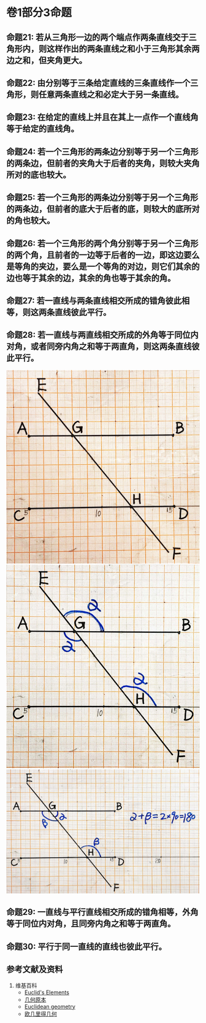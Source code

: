 # 卷1部分3命题

## 命题21: 若从三角形一边的两个端点作两条直线交于三角形内，则这样作出的两条直线之和小于三角形其余两边之和，但夹角更大。

## 命题22: 由分别等于三条给定直线的三条直线作一个三角形，则任意两条直线之和必定大于另一条直线。

## 命题23: 在给定的直线上并且在其上一点作一个直线角等于给定的直线角。

## 命题24: 若一个三角形的两条边分别等于另一个三角形的两条边，但前者的夹角大于后者的夹角，则较大夹角所对的底也较大。

## 命题25: 若一个三角形的两条边分别等于另一个三角形的两条边，但前者的底大于后者的底，则较大的底所对的角也较大。

## 命题26: 若一个三角形的两个角分别等于另一个三角形的两个角，且前者的一边等于后者的一边，即这边要么是等角的夹边，要么是一个等角的对边，则它们其余的边也等于其余的边，其余的角也等于其余的角。

## 命题27: 若一直线与两条直线相交所成的错角彼此相等，则这两条直线彼此平行。

## 命题28: 若一直线与两直线相交所成的外角等于同位内对角，或者同旁内角之和等于两直角，则这两条直线彼此平行。
![](/images/欧几里得几何/欧几里得元素中典型的几何实验/卷1部分3命题/28a1.jpg)
![](/images/欧几里得几何/欧几里得元素中典型的几何实验/卷1部分3命题/28a2.jpg)
![](/images/欧几里得几何/欧几里得元素中典型的几何实验/卷1部分3命题/28a3.jpg)

## 命题29: 一直线与平行直线相交所成的错角相等，外角等于同位内对角，且同旁内角之和等于两直角。

## 命题30: 平行于同一直线的直线也彼此平行。

## 参考文献及资料

1. 维基百科
	- [Euclid's Elements](https://en.wikipedia.org/wiki/Euclid%27s_Elements) 
	- [几何原本](https://zh.wikipedia.org/wiki/%E5%87%A0%E4%BD%95%E5%8E%9F%E6%9C%AC) 
	- [Euclidean geometry](https://en.wikipedia.org/wiki/Euclidean_geometry) 
	- [欧几里得几何](https://zh.wikipedia.org/wiki/%E6%AC%A7%E5%87%A0%E9%87%8C%E5%BE%97%E5%87%A0%E4%BD%95) 



